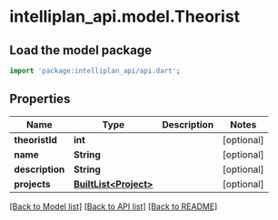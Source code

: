 # intelliplan_api.model.Theorist

## Load the model package
```dart
import 'package:intelliplan_api/api.dart';
```

## Properties
Name | Type | Description | Notes
------------ | ------------- | ------------- | -------------
**theoristId** | **int** |  | [optional] 
**name** | **String** |  | [optional] 
**description** | **String** |  | [optional] 
**projects** | [**BuiltList&lt;Project&gt;**](Project.md) |  | [optional] 

[[Back to Model list]](../README.md#documentation-for-models) [[Back to API list]](../README.md#documentation-for-api-endpoints) [[Back to README]](../README.md)


